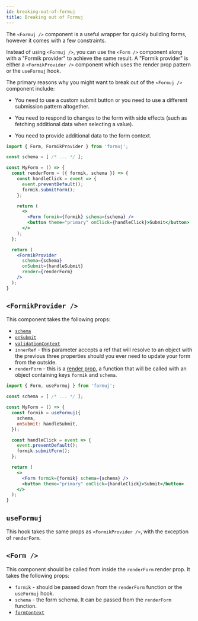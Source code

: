 ```yaml
---
id: breaking-out-of-formuj
title: Breaking out of Formuj
---
```


The `<Formuj />` component is a useful wrapper for quickly building forms, however it comes with a few constraints.

Instead of using `<Formuj />`, you can use the `<Form />` component along with a "Formik provider" to achieve the same result. A "Formik provider" is either a `<FormikProvider />` component which uses the render prop pattern or the `useFormuj` hook.

The primary reasons why you might want to break out of the `<Formuj />` component include:

- You need to use a custom submit button or you need to use a different submission pattern altogether.

- You need to respond to changes to the form with side effects (such as fetching additional data when selecting a value).

- You need to provide additional data to the form context.

```jsx
import { Form, FormikProvider } from 'formuj';

const schema = [ /* ... */ ];

const MyForm = () => {
  const renderForm = ({ formik, schema }) => {
    const handleClick = event => {
      event.preventDefault();
      formik.submitForm();
    };

    return (
      <>
        <Form formik={formik} schema={schema} />
        <button theme="primary" onClick={handleClick}>Submit</button>
      </>
    );
  };

  return (
    <FormikProvider
      schema={schema}
      onSubmit={handleSubmit}
      render={renderForm}
    />
  );
}
```

## `<FormikProvider />`

This component takes the following props:

- [`schema`](formuj-component#schema)
- [`onSubmit`](formuj-component#onSubmit)
- [`validationContext`](formuj-component#validationContext)
- `innerRef` - this parameter accepts a ref that will resolve to an object with the previous three properties should you ever need to update your form from the outside.
- `renderForm` - this is a [render prop](https://reactjs.org/docs/render-props.html), a function that will be called with an object containing keys `formik` and `schema`.

```jsx
import { Form, useFormuj } from 'formuj';

const schema = [ /* ... */ ];

const MyForm = () => {
  const formik = useFormuj({
    schema,
    onSubmit: handleSubmit,
  });

  const handleClick = event => {
    event.preventDefault();
    formik.submitForm();
  };

  return (
    <>
      <Form formik={formik} schema={schema} />
      <button theme="primary" onClick={handleClick}>Submit</button>
    </>
  );
}
```

## `useFormuj`

This hook takes the same props as `<FormikProvider />`, with the exception of `renderForm`.

## `<Form />`

This component should be called from inside the `renderForm` render prop. It takes the following props:

- `formik` - should be passed down from the `renderForm` function or the `useFormuj` hook.
- `schema` - the form schema. It can be passed from the `renderForm` function.
- [`formContext`](formuj-component#formContext)
